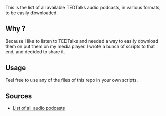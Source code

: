 This is the list of all available TEDTalks audio podcasts, in various formats,
to be easily downloaded.

## Why ?

Because I like to listen to TEDTalks and needed a way to easily download them
on put them on my media player. I wrote a bunch of scripts to that end, and
decided to share it.

## Usage

Feel free to use any of the files of this repo in your own scripts.

## Sources

- [List of all audio
  podcasts](https://spreadsheets.google.com/a/octo.com/pub?key=0Ahz_ZQm7pkwTdFBVWXBLOFNGSkdsVFgxc0Y0bk9lc0E&hl=en&output=html)
